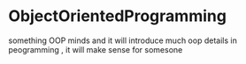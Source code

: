 # ObjectOrientedProgramming
something OOP minds  and it will introduce much oop details in peogramming , it will make sense for somesone 
